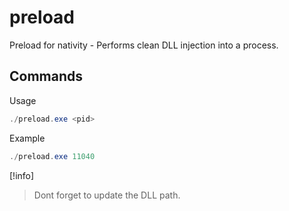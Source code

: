 # preload
Preload for nativity - Performs clean DLL injection into a process.

## Commands
Usage
```powershell
./preload.exe <pid>
```
Example
```powershell
./preload.exe 11040
```

[!info]
> Dont forget to update the DLL path.
